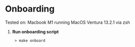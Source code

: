 # Onboarding

Tested on: Macbook M1 running MacOS Ventura 13.2.1 via zsh

1. **Run onboarding script**

   ```console
    > make onboard
   ```
